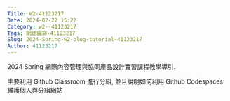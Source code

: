 ```yaml
---
Title: W2-41123217
Date: 2024-02-22 15:22
Category: w2--41123217
Tags: 網誌編寫-41123217
Slug: 2024-Spring-w2-blog-tutorial-41123217
Author: 41123217
---
```


2024 Spring 網際內容管理與協同產品設計實習課程教學導引.
<!-- PELICAN_END_SUMMARY -->

主要利用 Github Classroom 進行分組, 並且說明如何利用 Github Codespaces 維護個人與分組網站
